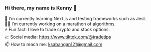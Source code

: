 ### Hi there, my name is Kenny 👋

 🌱 I’m currently learning Next.js and testing frameworks such as Jest.\
 👨‍💻 I’m currently working on a marathon of algorithms.\
 ⚡ Fun fact: I love to trade crypto and stock options.\
 📈 Social media: https://www.tiktok.com/@tradetips \
 📫 How to reach me: ksabangan121@gmail.com
